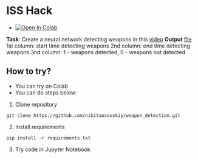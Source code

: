 # ISS Hack

* <a href="https://colab.research.google.com/drive/1QSn0U9qYhDja53bHCI8x5XVwlwb4XiqA?usp=sharing" target="_parent"><img src="https://colab.research.google.com/assets/colab-badge.svg" alt="Open In Colab"/></a>

**Task**: Create a neural network detecting weapons in this [video](https://drive.google.com/file/d/1t6rQurzD4FnAYBDwBRsnQVjkHud8s9pV/view?usp=sharing)
**Output** [file](https://drive.google.com/file/d/1UmCqN7ZadV_2Wgp-tmZwmQA3EcLidzmC/view?usp=sharing)
1st column: start time detecting weapons
2nd column: end time detecting weapons
3nd column: 1 - weapons detected, 0 - weapons not detected

## How to try?
- You can try on Colab
- You can do steps below:

1. Clone repository
```
git clone https://github.com/nikitaosovskiy/weapon_detection.git
```
2. Install requirements
```
pip install -r requirements.txt
```
3. Try code in Jupyter Notebook
